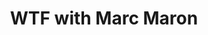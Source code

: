 ---
title:         "WTF with Marc Maron"
description:   "Comedian Marc Maron is tackling the most complex philosophical question of our day - WTF? He'll get to the bottom of it with help from comedian friends, celebrity guests and the voices in his own head."
url-thumbnail: "http://static.libsyn.com/p/assets/4/5/3/f/453faae1a8274f58/Podcast_BLUE_small.jpg"
url-rss:       "http://wtfpod.libsyn.com/rss"
url-web:       "http://wtfpod.com/"
url-itunes:    "https://itunes.apple.com/us/podcast/wtf-with-marc-maron-podcast/id329875043?mt=2&uo=4"
tags:         [comedy, interview, culture]
---